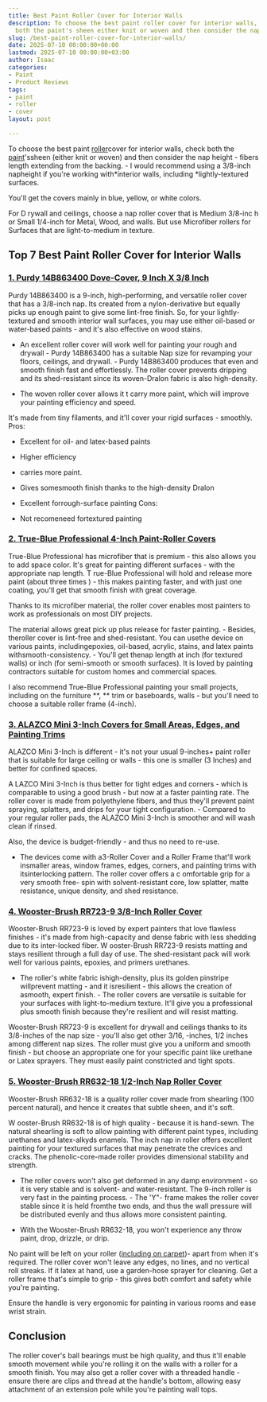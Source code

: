 ```yaml
---
title: Best Paint Roller Cover for Interior Walls
description: To choose the best paint roller cover for interior walls, check 
  both the paint's sheen either knit or woven and then consider the nap height
slug: /best-paint-roller-cover-for-interior-walls/
date: 2025-07-10 00:00:00+00:00
lastmod: 2025-07-10 00:00:00+03:00
author: Isaac
categories:
- Paint
- Product Reviews
tags:
- paint
- roller
- cover
layout: post

---
```

To choose the best paint [roller](https://pestpolicy.com/best-paint-roller-for-ceilings/)cover for interior walls, check both the [paint](https://pestpolicy.com/best-paint-roller-for-emulsion/)'ssheen (either knit or woven) and then consider the nap height - fibers length extending from the backing. - I would recommend using a 3/8-inch napheight if you're working with*interior walls, including *lightly-textured surfaces.

You'll get the covers mainly in blue, yellow, or white colors.

For D rywall and ceilings, choose a nap roller cover that is Medium 3/8-inc h or Small 1/4-inch for Metal, Wood, and walls. But use Microfiber rollers for Surfaces that are light-to-medium in texture.

##  Top 7 Best Paint Roller Cover for Interior Walls

###  [1. Purdy 14B863400 Dove-Cover, 9 Inch X 3/8 Inch](https://www.amazon.com/dp/B00S04LM8M/?tag=p-policy-20)

Purdy 14B863400 is a 9-inch, high-performing, and versatile roller cover that has a 3/8-inch nap. Its created from a nylon-derivative but equally picks up enough paint to give some lint-free finish. So, for your lightly-textured and smooth interior wall surfaces, you may use either oil-based or water-based paints - and it's also effective on wood stains.

- An excellent roller cover will work well for painting your rough and drywall - Purdy 14B863400 has a suitable Nap size for revamping your floors, ceilings, and drywall. - Purdy 14B863400 produces that even and smooth finish fast and effortlessly. The roller cover prevents dripping and its shed-resistant since its woven-Dralon fabric is also high-density.

- The woven roller cover allows it t carry more paint, which will improve your painting efficiency and speed.

It's made from tiny filaments, and it'll cover your rigid surfaces - smoothly.
Pros:

- Excellent for oil- and latex-based paints

- Higher efficiency

- carries more paint.

- Gives somesmooth finish thanks to the high-density Dralon

- Excellent forrough-surface painting Cons:

- Not recomeneed fortextured painting

###  [2. True-Blue Professional 4-Inch Paint-Roller Covers](https://www.amazon.com/dp/B0751PMGQJ/?tag=p-policy-20)

True-Blue Professional has microfiber that is premium - this also allows you to add space color. It's great for painting different surfaces - with the appropriate nap length. T rue-Blue Professional will hold and release more paint (about three times ) - this makes painting faster, and with just one coating, you'll get that smooth finish with great coverage.

Thanks to its microfiber material, the roller cover enables most painters to work as professionals on most DIY projects.

The material allows great pick up plus release for faster painting. - Besides, theroller cover is lint-free and shed-resistant. You can usethe device on various paints, includingepoxies, oil-based, acrylic, stains, and latex paints withsmooth-consistency. - You'll get thenap length at inch (for textured walls) or inch (for semi-smooth or smooth surfaces). It is loved by painting contractors suitable for custom homes and commercial spaces.

I also recommend True-Blue Professional painting your small projects, including on the furniture **, ** trim or baseboards, walls - but you'll need to choose a suitable roller frame (4-inch).

###  [3. ALAZCO Mini 3-Inch Covers for Small Areas, Edges, and Painting Trims](https://www.amazon.com/dp/B0791SDDXD/?tag=p-policy-20)

ALAZCO Mini 3-Inch is different - it's not your usual 9-inches+ paint roller that is suitable for large ceiling or walls - this one is smaller (3 Inches) and better for confined spaces.

A LAZCO Mini 3-Inch is thus better for tight edges and corners - which is comparable to using a good brush - but now at a faster painting rate. The roller cover is made from polyethylene fibers, and thus they'll prevent paint spraying, splatters, and drips for your tight configuration. - Compared to your regular roller pads, the ALAZCO Mini 3-Inch is smoother and will wash clean if rinsed.

Also, the device is budget-friendly - and thus no need to re-use.

- The devices come with a3-Roller Cover and a Roller Frame that'll work insmaller areas, window frames, edges, corners, and painting trims with itsinterlocking pattern. The roller cover offers a c omfortable grip for a very smooth free- spin with solvent-resistant core, low splatter, matte resistance, unique density, and shed resistance.

###  [4. Wooster-Brush RR723-9 3/8-Inch Roller Cover](https://www.amazon.com/dp/B000BPG4FY/?tag=p-policy-20)

Wooster-Brush RR723-9 is loved by expert painters that love flawless finishes - it's made from high-capacity and dense fabric with less shedding due to its inter-locked fiber. W ooster-Brush RR723-9 resists matting and stays resilient through a full day of use. The shed-resistant pack will work well for various paints, epoxies, and primers urethanes.

- The roller's white fabric ishigh-density, plus its golden pinstripe willprevent matting - and it isresilient - this allows the creation of asmooth, expert finish. - The roller covers are versatile is suitable for your surfaces with light-to-medium texture. It'll give you a professional plus smooth finish because they're resilient and will resist matting.

Wooster-Brush RR723-9 is excellent for drywall and ceilings thanks to its 3/8-inches of the nap size - you'll also get other 3/16, -inches, 1/2 inches among different nap sizes. The roller must give you a uniform and smooth finish - but choose an appropriate one for your specific paint like urethane or Latex sprayers. They must easily paint constricted and tight spots.

###  [5. Wooster-Brush RR632-18 1/2-Inch Nap Roller Cover](https://www.amazon.com/dp/B0019ESNZA/?tag=p-policy-20)

Wooster-Brush RR632-18 is a quality roller cover made from shearling (100 percent natural), and hence it creates that subtle sheen, and it's soft.

W ooster-Brush RR632-18 is of high quality - because it is hand-sewn. The natural shearling is soft to allow painting with different paint types, including urethanes and latex-alkyds enamels. The inch nap in roller offers excellent painting for your textured surfaces that may penetrate the crevices and cracks. The phenolic-core-made roller provides dimensional stability and strength.

- The roller covers won't also get deformed in any damp environment - so it is very stable and is solvent- and water-resistant. The 9-inch roller is very fast in the painting process. - The 'Y"- frame makes the roller cover stable since it is held fromthe two ends, and thus the wall pressure will be distributed evenly and thus allows more consistent painting.

- With the Wooster-Brush RR632-18, you won't experience any throw paint, drop, drizzle, or drip.

No paint will be left on your roller ([including on carpet](https://pestpolicy.com/how-to-remove-dry-paint-from-carpet/))- apart from when it's required. The roller cover won't leave any edges, no lines, and no vertical roll streaks. If it latex at hand, use a garden-hose sprayer for cleaning. Get a roller frame that's simple to grip - this gives both comfort and safety while you're painting.

Ensure the handle is very ergonomic for painting in various rooms and ease wrist strain.

##  Conclusion

The roller cover's ball bearings must be high quality, and thus it'll enable smooth movement while you're rolling it on the walls with a roller for a smooth finish. You may also get a roller cover with a threaded handle - ensure there are clips and thread at the handle's bottom, allowing easy attachment of an extension pole while you're painting wall tops.
